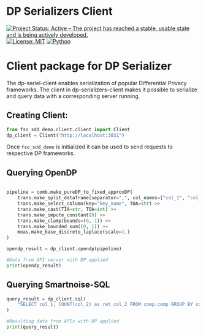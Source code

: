 # DP Serializers Client
[![Project Status: Active – The project has reached a stable, usable state and is being actively developed.](https://www.repostatus.org/badges/latest/active.svg)](https://www.repostatus.org/#active)
[![License: MIT](https://img.shields.io/badge/License-MIT-yellow.svg)](https://opensource.org/licenses/MIT)
[![Python](https://img.shields.io/badge/python-3.8%20%7C%203.9%20%7C%203.10-blue)](https://www.python.org/)


# Client package for DP Serializer

The dp-seriel-client enables serialization of popular Differential Privacy frameworks.
The client in dp-serializers-client makes it possible to serialize and query data with a corresponding server running.


## Creating Client:
```python
from fso_sdd_demo.client.client import Client
dp_client = Client("http://localhost:3031")
```
Once `fso_sdd_demo` is initialized it can be used to send requests to respective DP frameworks.

## Querying OpenDP
```python

pipeline = comb.make_pureDP_to_fixed_approxDP(
    trans.make_split_dataframe(separator=",", col_names=["col_1", "col_2", "col_3"]) >>
    trans.make_select_column(key="key_name", TOA=str) >>
    trans.make_cast(TIA=str, TOA=int) >>
    trans.make_impute_constant(0) >> 
    trans.make_clamp(bounds=(0, 1)) >>
    trans.make_bounded_sum((0, 1)) >>
    meas.make_base_discrete_laplace(scale=1.)
)

opendp_result = dp_client.opendp(pipeline)

#Data from API server with DP applied
print(opendp_result)
```


## Querying Smartnoise-SQL

```python
query_result = dp_client.sql(
    "SELECT col_1, COUNT(col_2) as ret_col_2 FROM comp.comp GROUP BY col_3", 1,0.0001
)

#Resulting data from APIs with DP applied
print(query_result)
```
